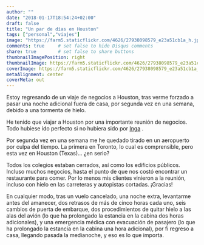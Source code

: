 ```yaml
---
author: ""
date: "2018-01-17T18:54:24+02:00"
draft: false
title: "Un par de días en Houston"
tags: ["personal","viajes"]
image: "https://farm5.staticflickr.com/4626/27938098579_e23a51cb1a_h.jpg"
comments: true     # set false to hide Disqus comments
share: true        # set false to share buttons
thumbnailImagePosition: right
thumbnailImage: https://farm5.staticflickr.com/4626/27938098579_e23a51cb1a_h.jpg
coverImage: https://farm5.staticflickr.com/4626/27938098579_e23a51cb1a_h.jpg
metaAlignment: center
coverMeta: out
---
```


Estoy regresando de un viaje de negocios a Houston, tras verme forzado a pasar una noche adicional fuera de casa, por segunda vez en una semana, debido a una tormenta de hielo.

<!--more-->

He tenido que viajar a Houston por una importante reunión de negocios. Todo hubiese ido perfecto si no hubiera sido por [Inga](https://weather.com/storms/winter/news/2018-01-14-winter-storm-inga-midwest-northeast-south-snow-forecast-mid-january) .

Por segunda vez en una semana me he quedado tirado en un aeropuerto por culpa del tiempo. La primera en Toronto, lo cual es comprensible, pero esta vez en Houston (Texas)... ¿en serio?

Todos los colegios estaban cerrados, así como los edificios públicos. Incluso muchos negocios, hasta el punto de que nos costó encontrar un restaurante para comer. Por lo menos mis clientes vinieron a la reunión, incluso con hielo en las carreteras y autopistas cortadas. ¡Gracias!

En cualquier modo, tras un vuelo cancelado, una noche extra, levantarme antes del amanecer, dos retrasos de más de cinco horas cada uno, seis cambios de puerta de embarque, dos procedimientos de quitar hielo a las alas del avión (lo que ha prolongado la estancia en la cabina dos horas adicionales), y una emergencia médica con evacuación de pasajero (lo que ha prolongado la estancia en la cabina una hora adicional), por fi regreso a casa, llegando pasada la medianoche, y eso es lo que importa.

<div id="flickrembed"></div><div style="position:absolute; top:-70px; display:block; text-align:center; z-index:-1;"></div><script src='https://flickrembed.com/embed_v2.js.php?source=flickr&layout=responsive&input=www.flickr.com/photos/jcortell/albums/72157692288295205&sort=5&by=album&theme=default&scale=fill&limit=100&skin=default&autoplay=true'></script>